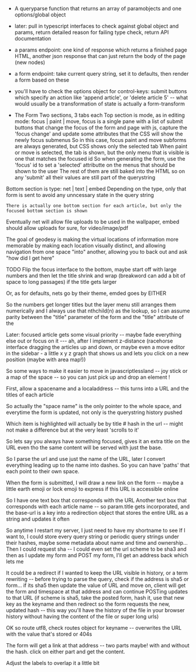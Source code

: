 - A queryparse function that returns an array of paramobjects and one options/global object
- later: pull in typescript interfaces to check against global object and params, return detailed reason for failing type check, return API documentation

- a params endpoint: one kind of response which returns a finished page HTML, another json response that can just return the body of the page (new nodes)
- a form endpoint: take current query string, set it to defaults, then render a form based on these
- you'll have to check the options object for control-keys: submit buttons which specify an action like 'append article', or 'delete article 5' -- what would usually be a transformation of state is actually a form-transform

- The Form
Two sections, 3 tabs each
Top section is mode, as in editing mode: focus | paint | move,
    focus is a single pane with a list of submit buttons that change the focus of the form and page
    with js, capture the 'focus change' and update some attributes that the CSS will show the newly focus submenus
    So in this case, focus paint and move subforms are always generated, but CSS shows only the selected tab
        When paint or move is selected, the tab is shown, but the only menu that is visible is one that matches the focused id
        So when generating the form, use the 'focus' id to set a 'selected' attributte on the menus that should be shown to the user
        The rest of them are still baked into the HTML so on any 'submit' all their values are still part of the querystring


Bottom section is type: net | text | embed
    Depending on the type, only that form is sent to avoid any unncessary state in the query string

    There is actually one bottom section for each article, but only the focused bottom section is shown

Eventually net will allow file uploads to be used in the wallpaper, embed should allow uploads for sure, for video/image/pdf

The goal of geodesy is making the virtual locations of information more memorable
    by making each location visually distinct,
        and allowing navigation from one space "into" another, allowing you to back out and ask "how did I get here"


TODO
Flip the focus interface to the bottom, maybe start off with large numbers and then let the title shrink and wrap (breakword can add a bit of space to long passages) if the title gets larger

Or, as for defaults, nets go by their theme, emded goes by EITHER 

So the numbers get longer titles but the layer menu still arranges them numerically and I always use that nthchild(n) as the lookup, so I can assume parity between the "title" parameter of the form and the "title" attribute of the 

Later: focused article gets some visual priority -- maybe fade everything else out or focus on it --- ah, after I implement z-distance (racehorse interface dragging the articles up and down, or maybe even a move editor in the sidebar - a little x y z graph that shows us and lets you click on a new position (maybe with area map!))

So some ways to make it easier to move in javascriptlessland -- joy stick or a map of the space -- so you can just pick up and drop an element !


First, allow a spacename and a localaddress -- this turns into a URL and the titles of each article

So actually the "space name" is the only pointer to the whole space, and everytime the form is updated, not only is the querystring history pushed

Which item is highlighted will actually be by title # hash in the url -- might not make a difference but at the very least 'scrolls to it'

So lets say you always have something focused, gives it an extra title on the URL even tho the same content will be served with just the base.

So I parse the url and use just the name of the URL, later I convert everything leading up to the name into dashes. So you can have 'paths' that each point to their own space.

When the form is submitted, I will draw a new link on the form -- maybe a little earth emoji or lock emoji to express if this URL is accessible online

So I have one text box that corresponds with the URL
Another text box that corresponds with each article name -- so param.title gets incorporated, and the base-url is a key into a redirection object that stores the entire URL as a string and updates it often

So anytime I restart my server, I just need to have my shortname to see 
If I want to, I could store every query string or periodic query strings under their hashes, maybe some metadata about name and time and ownership...
Then I could request sha -- I could even set the url scheme to be sha3 and then as I update my form and POST my form, I'll get an address back which lets me 

It could be a redirect if I wanted to keep the URL visible in history, or a term rewriting -- before trying to parse the query, check if the address is sha5 or form...
if its sha5 then update the value of URL and move on, client will get the form and timespace at that address and can continue POSTing updates to that URL (if scheme is sha5, take the posted form, hash it, use that new key as the keyname and then redirect so the form requests the new, updated hash -- this way you'll have the history of the file in your browser history without having the content of the file or super long urls)

OK so route utf8, check routes object for keyname -- overwrites the URL with the value that's stored or 404s

The form will get a link at that address -- two parts maybe! with and without the hash. click on either part and get the content.

Adjust the labels to overlap it a little bit